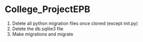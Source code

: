 # College_ProjectEPB

1) Delete all python migration files once cloned (except init.py)
2) Delete the db.sqlite3 file
3) Make migrations and migrate
